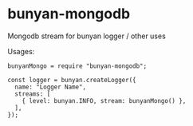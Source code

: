 # bunyan-mongodb
Mongodb stream for bunyan logger / other uses

Usages:

    bunyanMongo = require "bunyan-mongodb";

    const logger = bunyan.createLogger({
      name: "Logger Name",
      streams: [
        { level: bunyan.INFO, stream: bunyanMongo() },
      ],
    });